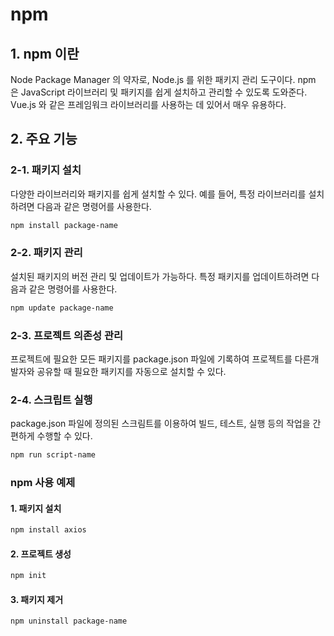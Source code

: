 # npm

## 1. npm 이란
Node Package Manager 의 약자로, Node.js 를 위한 패키지 관리 도구이다. npm 은 JavaScript 라이브러리 및 패키지를 쉽게 설치하고 관리할 수 있도록 도와준다. Vue.js 와 같은 프레임워크 라이브러리를 사용하는 데 있어서 매우 유용하다.

## 2. 주요 기능

### 2-1. 패키지 설치
다양한 라이브러리와 패키지를 쉽게 설치할 수 있다. 예를 들어, 특정 라이브러리를 설치하려면 다음과 같은 명령어를 사용한다.
```bash
npm install package-name
```

### 2-2. 패키지 관리
설치된 패키지의 버전 관리 및 업데이트가 가능하다. 특정 패키지를 업데이트하려면 다음과 같은 명령어를 사용한다.
```bash
npm update package-name
```

### 2-3. 프로젝트 의존성 관리
프로젝트에 필요한 모든 패키지를 package.json 파일에 기록하여 프로젝트를 다른개발자와 공유할 때 필요한 패키지를 자동으로 설치할 수 있다.

### 2-4. 스크립트 실행
package.json 파일에 정의된 스크림트를 이용하여 빌드, 테스트, 실행 등의 작업을 간편하게 수행할 수 있다.
```bash
npm run script-name
```

### npm 사용 예제

#### 1. 패키지 설치
```bash
npm install axios
```

#### 2. 프로젝트 생성
```bash
npm init
```

#### 3. 패키지 제거
```bash
npm uninstall package-name
```